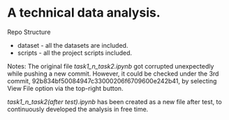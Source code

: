 # A technical data analysis.


Repo Structure
- dataset - all the datasets are included. 
- scripts - all the project scripts included.

Notes:
The original file *task1_n_task2.ipynb* got corrupted unexpectedly while pushing a new commit. However, it could be checked under the 3rd commit, 92b834bf50084947c33000206f6709600e242b41, by selecting View File option via the top-right button.


*task1_n_task2(after test).ipynb* has been created as a new file after test, to continuously developed the analysis in free time. 